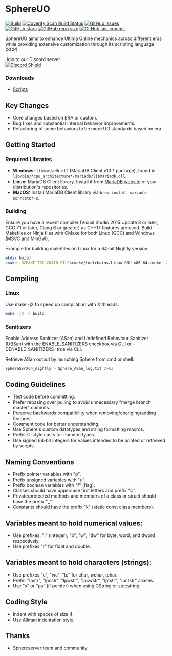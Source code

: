 # SphereUO
[![Build](https://github.com/SphereUO/Core/actions/workflows/build.yml/badge.svg)](https://github.com/SphereUO/Core/actions/workflows/build.yml)
[![Coverity Scan Build Status](https://scan.coverity.com/projects/20225/badge.svg)](https://scan.coverity.com/projects/sphereserver-source-x)
[![GitHub issues](https://img.shields.io/github/issues/SphereUO/Core..svg)](https://github.com/SphereUO/Core./issues)
<br>
[![GitHub stars](https://img.shields.io/github/stars/SphereUO/Core.?logo=github)](https://github.com/SphereUO/Core./stargazers)
[![GitHub repo size](https://img.shields.io/github/repo-size/SphereUO/Core.svg)](https://github.com/SphereUO/Core./)
[![GitHub last commit](https://img.shields.io/github/last-commit/SphereUO/Core..svg)](https://github.com/SphereUO/Core./)

SphereUO aims to enhance Ultima Online mechanics across different eras while providing extensive customization through its scripting language (SCP).

Join to our Discord server
<br>
[![Discord Shield](https://discordapp.com/api/guilds/354358315373035542/widget.png?style=shield)](https://discord.gg/YkwwzwJGam)

### Downloads
+ <a href="https://github.com/SphereUO/Scripts-X">Scripts</a>

## Key Changes
+ Core changes based on ERA or custom.
+ Bug fixes and substantial internal behavior improvements.
+ Refactoring of some behaviors to be more UO standards based on era

## Getting Started

### Required Libraries

+ **Windows:** `libmariadb.dll` (MariaDB Client v10.* package), found in `lib/bin/*cpu_architecture*/mariadb/libmariadb.dll`.
+ **Linux:** MariaDB Client library. Install it from [MariaDB website](https://mariadb.com/docs/skysql/connect/clients/mariadb-client/) or your distribution's repositories.
+ **MacOS:** Install MariaDB Client library via `brew install mariadb-connector-c`.

### Building

Ensure you have a recent compiler (Visual Studio 2015 Update 3 or later, GCC 7.1 or later, Clang 6 or greater) as C++17 features are used. Build Makefiles or Ninja files with CMake for both Linux (GCC) and Windows (MSVC and MinGW).

Example for building makefiles on Linux for a 64-bit Nightly version:

```bash
mkdir build
cmake -DCMAKE_TOOLCHAIN_FILE=cmake/toolchains/Linux-GNU-x86_64.cmake -G "Unix Makefiles" -DCMAKE_BUILD_TYPE="Nightly" -B ./build -S ./
```

## Compiling
### Linux
Use make -jX to speed up compilation with X threads.

```bash
make -jX -C build
```

### Sanitizers

Enable Address Sanitizer (ASan) and Undefined Behaviour Sanitizer (UBSan) with the ENABLE_SANITIZERS checkbox via GUI or -DENABLE_SANITIZERS=true via CLI.

Retrieve ASan output by launching Sphere from cmd or shell:

```bash
SphereSvrX64_nightly > Sphere_ASan_log.txt 2>&1
```

## Coding Guidelines
- Test code before committing.
- Prefer rebasing over pulling to avoid unnecessary "merge branch master" commits.
- Preserve backwards compatibility when removing/changing/adding features.
- Comment code for better understanding.
- Use Sphere's custom datatypes and string formatting macros.
- Prefer C-style casts for numeric types.
- Use signed 64-bit integers for values intended to be printed or retrieved by scripts.

## Naming Conventions
- Prefix pointer variables with "p".
- Prefix unsigned variables with "u".
- Prefix boolean variables with "f" (flag).
- Classes should have uppercase first letters and prefix "C".
- Private/protected methods and members of a class or struct should have the prefix "_".
- Constants should have the prefix "k" (static const class members).

## Variables meant to hold numerical values:
- Use prefixes: "i" (integer), "b", "w", "dw" for byte, word, and dword respectively.
- Use prefixes "r" for float and double.

## Variables meant to hold characters (strings):

- Use prefixes "c", "wc", "tc" for char, wchar, tchar.
- Prefer "lpstr", "lpcstr", "lpwstr", "lpcwstr", "lptstr", "lpctstr" aliases.
- Use "s" or "ps" (if pointer) when using CString or std::string.

## Coding Style
- Indent with spaces of size 4.
- Use Allman indentation style.

## Thanks
+ Sphereserver team and community

